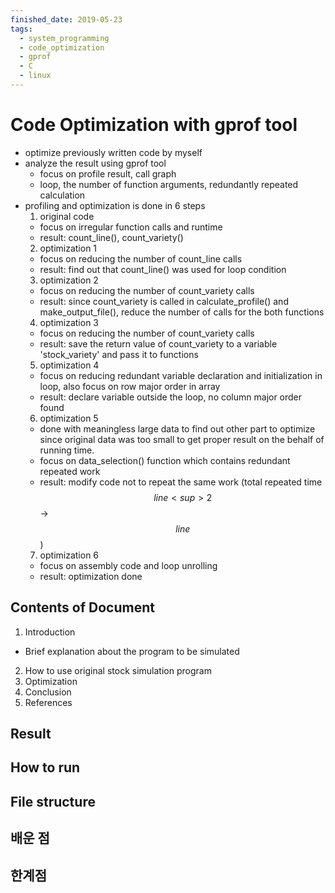 ```yaml
---
finished_date: 2019-05-23
tags:
  - system_programming
  - code_optimization
  - gprof
  - C
  - linux
---
```

# Code Optimization with gprof tool
- optimize previously written code by myself
- analyze the result using gprof tool
  - focus on profile result, call graph
  - loop, the number of function arguments, redundantly repeated calculation  
- profiling and optimization is done in 6 steps
  1. original code
    - focus on irregular function calls and runtime
    - result: count_line(), count_variety()
  2. optimization 1
    - focus on reducing the number of count_line calls
    - result: find out that count_line() was used for loop condition
  3. optimization 2
    - focus on reducing the number of count_variety calls
    - result: since count_variety is called in calculate_profile() and make_output_file(), reduce the number of calls for the both functions
  4. optimization 3
    - focus on reducing the number of count_variety calls
    - result: save the return value of count_variety to a variable 'stock_variety' and pass it to functions
  5. optimization 4
    - focus on reducing redundant variable declaration and initialization in loop, also focus on row major order in array
    - result: declare variable outside the loop, no column major order found
  6. optimization 5
    - done with meaningless large data to find out other part to optimize since original data was too small to get proper result on the behalf of running time.
    - focus on data_selection() function which contains redundant repeated work
    - result: modify code not to repeat the same work (total repeated time $$line<sup>2$$ → $$line$$)
  7. optimization 6
    - focus on assembly code and loop unrolling
    - result: optimization done
  
## Contents of Document
1. Introduction
  - Brief explanation about the program to be simulated
2. How to use original stock simulation program
3. Optimization
4. Conclusion
5. References
## Result

## How to run

## File structure

## 배운 점
## 한계점
